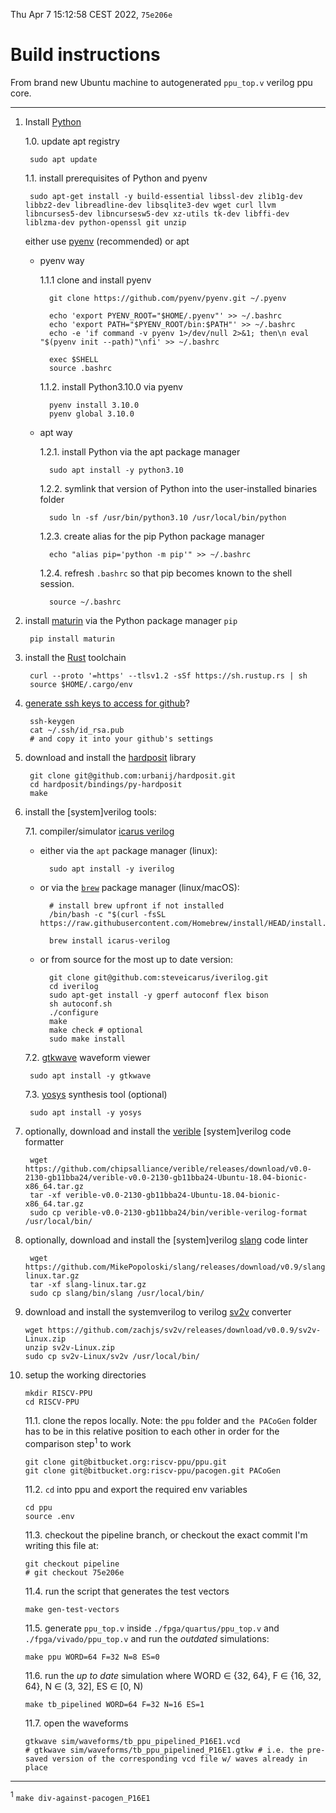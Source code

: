 Thu Apr  7 15:12:58 CEST 2022, `75e206e`
# Build instructions
From brand new Ubuntu machine to autogenerated `ppu_top.v` verilog ppu core.

---

1. Install [Python](https://www.python.org/)
    
    1.0. update apt registry

        sudo apt update

    1.1. install prerequisites of Python and pyenv

        sudo apt-get install -y build-essential libssl-dev zlib1g-dev libbz2-dev libreadline-dev libsqlite3-dev wget curl llvm libncurses5-dev libncursesw5-dev xz-utils tk-dev libffi-dev liblzma-dev python-openssl git unzip

    
    either use [pyenv](https://github.com/pyenv/pyenv) (recommended) or apt
    
    - pyenv way

        1.1.1 clone and install pyenv 
            
            git clone https://github.com/pyenv/pyenv.git ~/.pyenv

            echo 'export PYENV_ROOT="$HOME/.pyenv"' >> ~/.bashrc
            echo 'export PATH="$PYENV_ROOT/bin:$PATH"' >> ~/.bashrc
            echo -e 'if command -v pyenv 1>/dev/null 2>&1; then\n eval "$(pyenv init --path)"\nfi' >> ~/.bashrc

            exec $SHELL
            source .bashrc

        1.1.2. install Python3.10.0 via pyenv

            pyenv install 3.10.0
            pyenv global 3.10.0
    
    - apt way

        1.2.1. install Python via the apt package manager
        
            sudo apt install -y python3.10
            
        1.2.2. symlink that version of Python into the user-installed binaries folder

            sudo ln -sf /usr/bin/python3.10 /usr/local/bin/python
        
        1.2.3. create alias for the pip Python package manager

            echo "alias pip='python -m pip'" >> ~/.bashrc
        
        1.2.4. refresh `.bashrc` so that pip becomes known to the shell session.

            source ~/.bashrc






3. install [maturin](https://github.com/PyO3/maturin) via the Python package manager `pip`
        
        pip install maturin


4. install the [Rust](https://www.rust-lang.org/) toolchain
        
        curl --proto '=https' --tlsv1.2 -sSf https://sh.rustup.rs | sh
        source $HOME/.cargo/env


5. [generate ssh keys to access for github](https://docs.github.com/en/authentication/connecting-to-github-with-ssh)?
    
        ssh-keygen
        cat ~/.ssh/id_rsa.pub
        # and copy it into your github's settings


6. download and install the [hardposit](https://github.com/urbanij/hardposit) library
    
        git clone git@github.com:urbanij/hardposit.git
        cd hardposit/bindings/py-hardposit
        make



7. install the [system]verilog tools:
    
    7.1. compiler/simulator [icarus verilog](https://github.com/steveicarus/iverilog)

    - either via the `apt` package manager (linux):
        
            sudo apt install -y iverilog
        
    - or via the [`brew`](https://brew.sh/) package manager (linux/macOS):
            
            # install brew upfront if not installed
            /bin/bash -c "$(curl -fsSL https://raw.githubusercontent.com/Homebrew/install/HEAD/install.sh)"

            brew install icarus-verilog
        
    - or from source for the most up to date version:
        
            git clone git@github.com:steveicarus/iverilog.git
            cd iverilog
            sudo apt-get install -y gperf autoconf flex bison
            sh autoconf.sh
            ./configure
            make
            make check # optional
            sudo make install

    
    7.2. [gtkwave](http://gtkwave.sourceforge.net/) waveform viewer

        sudo apt install -y gtkwave
    
    7.3. [yosys](https://github.com/YosysHQ/yosys) synthesis tool (optional)
        
        sudo apt install -y yosys


8. optionally, download and install the [verible](https://chipsalliance.github.io/verible/) [system]verilog code formatter

        wget https://github.com/chipsalliance/verible/releases/download/v0.0-2130-gb11bba24/verible-v0.0-2130-gb11bba24-Ubuntu-18.04-bionic-x86_64.tar.gz
        tar -xf verible-v0.0-2130-gb11bba24-Ubuntu-18.04-bionic-x86_64.tar.gz
        sudo cp verible-v0.0-2130-gb11bba24/bin/verible-verilog-format /usr/local/bin/

9. optionally, download and install the [system]verilog [slang](https://github.com/MikePopoloski/slang) code linter

        wget https://github.com/MikePopoloski/slang/releases/download/v0.9/slang-linux.tar.gz
        tar -xf slang-linux.tar.gz
        sudo cp slang/bin/slang /usr/local/bin/


10. download and install the systemverilog to verilog [sv2v](https://github.com/zachjs/sv2v) converter
        
        wget https://github.com/zachjs/sv2v/releases/download/v0.0.9/sv2v-Linux.zip
        unzip sv2v-Linux.zip
        sudo cp sv2v-Linux/sv2v /usr/local/bin/


11. setup the working directories

        mkdir RISCV-PPU
        cd RISCV-PPU

    11.1. clone the repos locally.
    Note: the `ppu` folder and `the PACoGen` folder has to be in this relative position to each other in order for the comparison step<sup>1</sup> to work

        git clone git@bitbucket.org:riscv-ppu/ppu.git
        git clone git@bitbucket.org:riscv-ppu/pacogen.git PACoGen


    11.2. `cd` into ppu and export the required env variables
    
        cd ppu
        source .env

    11.3. checkout the pipeline branch, or checkout the exact commit I'm writing this file at:
    
        git checkout pipeline 
        # git checkout 75e206e


    11.4. run the script that generates the test vectors
    
        make gen-test-vectors

    11.5. generate `ppu_top.v` inside `./fpga/quartus/ppu_top.v` and `./fpga/vivado/ppu_top.v` and run the _outdated_ simulations:
    
        make ppu WORD=64 F=32 N=8 ES=0

    11.6. run the _up to date_ simulation where WORD ∈ {32, 64}, F ∈ {16, 32, 64}, N ∈ (3, 32], ES ∈ [0, N)
    
        make tb_pipelined WORD=64 F=32 N=16 ES=1

    11.7. open the waveforms
    
        gtkwave sim/waveforms/tb_ppu_pipelined_P16E1.vcd
        # gtkwave sim/waveforms/tb_ppu_pipelined_P16E1.gtkw # i.e. the pre-saved version of the corresponding vcd file w/ waves already in place
        


---
<sup>1</sup> `make div-against-pacogen_P16E1`